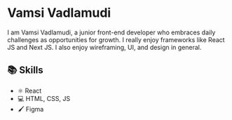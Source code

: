# Vamsi Vadlamudi
I am Vamsi Vadlamudi, a junior front-end developer who embraces daily challenges as opportunities for growth. I really enjoy frameworks like React JS and Next JS. I also enjoy wireframing, UI, and design in general.

## 📚 Skills
* ⚛ React
* 💻 HTML, CSS, JS
* 🖌 Figma

